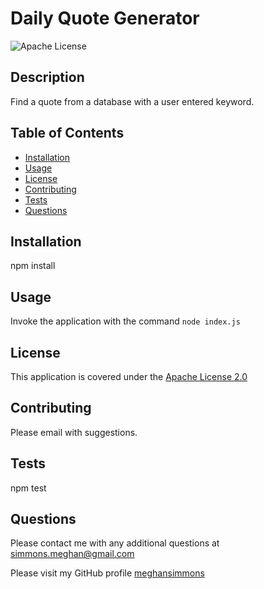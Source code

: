 # Daily Quote Generator
  ![Apache License](https://img.shields.io/badge/license-Apache_2.0-blue.svg)
  
  ## Description
  Find a quote from a database with a user entered keyword.

  ## Table of Contents
  * [Installation](#installation)
  * [Usage](#usage)
  * [License](#license)
  * [Contributing](#contributing)
  * [Tests](#tests)
  * [Questions](#questions)
   
  ## Installation
  npm install
  ## Usage
  Invoke the application with the command ```node index.js```
  ## License
  This application is covered under the [Apache License 2.0](https://choosealicense.com/licenses/apache-2.0/)
  ## Contributing
  Please email with suggestions.
  ## Tests
  npm test
  ## Questions
  Please contact me with any additional questions at [simmons.meghan@gmail.com](mailto:simmons.meghan@gmail.com)

  Please visit my GitHub profile [meghansimmons](https://github.com/meghansimmons)
